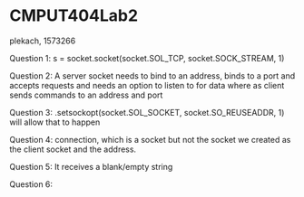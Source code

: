 # CMPUT404Lab2
plekach, 1573266

Question 1:
s = socket.socket(socket.SOL_TCP, socket.SOCK_STREAM, 1)

Question 2:
A server socket needs to bind to an address, binds to a port and accepts requests and needs an option to listen to for data where as client sends commands to an address and port

Question 3:
.setsockopt(socket.SOL_SOCKET, socket.SO_REUSEADDR, 1) will allow that to happen

Question 4:
connection, which is a socket but not the socket we created as the client socket and the address.

Question 5: 
It receives a blank/empty string

Question 6:
